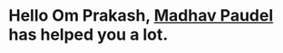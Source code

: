 <h1>Hello Om Prakash, <a href="http://poudelmadhav.com.np">Madhav Paudel</a> has helped you a lot.</h1>
